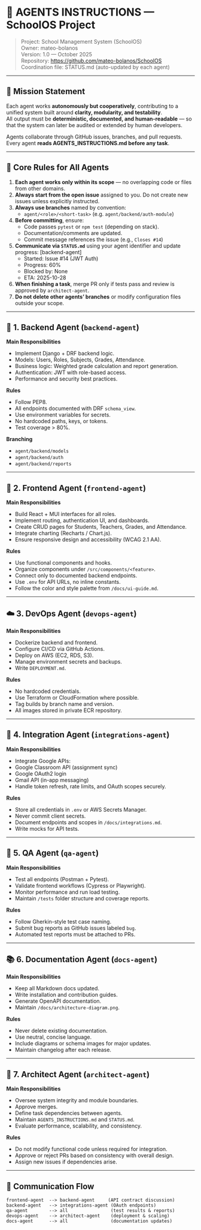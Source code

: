 # 🤖 AGENTS INSTRUCTIONS — SchoolOS Project

> Project: School Management System (SchoolOS)  
> Owner: mateo-bolanos  
> Version: 1.0 — October 2025  
> Repository: https://github.com/mateo-bolanos/SchoolOS  
> Coordination file: STATUS.md (auto-updated by each agent)

---

## 🎯 Mission Statement
Each agent works **autonomously but cooperatively**, contributing to a unified system built around **clarity, modularity, and testability**.  
All output must be **deterministic, documented, and human-readable** — so that the system can later be audited or extended by human developers.

Agents collaborate through GitHub issues, branches, and pull requests.  
Every agent **reads AGENTS_INSTRUCTIONS.md before any task**.

---

## 🧩 Core Rules for All Agents

1. **Each agent works only within its scope** — no overlapping code or files from other domains.  
2. **Always start from the open issue** assigned to you. Do not create new issues unless explicitly instructed.  
3. **Always use branches** named by convention:  
   - `agent/<role>/<short-task>` (e.g. `agent/backend/auth-module`)  
4. **Before committing**, ensure:  
   - Code passes `pytest` or `npm test` (depending on stack).  
   - Documentation/comments are updated.  
   - Commit message references the issue (e.g., `Closes #14`)  
5. **Communicate via `STATUS.md`** using your agent identifier and update progress:
    [backend-agent]
   - Started: Issue #14 (JWT Auth)
   - Progress: 60%
   - Blocked by: None
   - ETA: 2025-10-28
6. **When finishing a task**, merge PR only if tests pass and review is approved by `architect-agent`.
7. **Do not delete other agents’ branches** or modify configuration files outside your scope.

---

## 🧱 1. Backend Agent (`backend-agent`)

**Main Responsibilities**
- Implement Django + DRF backend logic.
- Models: Users, Roles, Subjects, Grades, Attendance.
- Business logic: Weighted grade calculation and report generation.
- Authentication: JWT with role-based access.
- Performance and security best practices.

**Rules**
- Follow PEP8.
- All endpoints documented with DRF `schema_view`.
- Use environment variables for secrets.
- No hardcoded paths, keys, or tokens.
- Test coverage > 80%.

**Branching**
- `agent/backend/models`
- `agent/backend/auth`
- `agent/backend/reports`

---

## 🎨 2. Frontend Agent (`frontend-agent`)

**Main Responsibilities**
- Build React + MUI interfaces for all roles.
- Implement routing, authentication UI, and dashboards.
- Create CRUD pages for Students, Teachers, Grades, and Attendance.
- Integrate charting (Recharts / Chart.js).
- Ensure responsive design and accessibility (WCAG 2.1 AA).

**Rules**
- Use functional components and hooks.
- Organize components under `/src/components/<feature>`.
- Connect only to documented backend endpoints.
- Use `.env` for API URLs, no inline constants.
- Follow the color and style palette from `/docs/ui-guide.md`.

---

## ☁️ 3. DevOps Agent (`devops-agent`)

**Main Responsibilities**
- Dockerize backend and frontend.
- Configure CI/CD via GitHub Actions.
- Deploy on AWS (EC2, RDS, S3).
- Manage environment secrets and backups.
- Write `DEPLOYMENT.md`.

**Rules**
- No hardcoded credentials.
- Use Terraform or CloudFormation where possible.
- Tag builds by branch name and version.
- All images stored in private ECR repository.

---

## 🔗 4. Integration Agent (`integrations-agent`)

**Main Responsibilities**
- Integrate Google APIs:
- Google Classroom API (assignment sync)
- Google OAuth2 login
- Gmail API (in-app messaging)
- Handle token refresh, rate limits, and OAuth scopes securely.

**Rules**
- Store all credentials in `.env` or AWS Secrets Manager.
- Never commit client secrets.
- Document endpoints and scopes in `/docs/integrations.md`.
- Write mocks for API tests.

---

## 🧪 5. QA Agent (`qa-agent`)

**Main Responsibilities**
- Test all endpoints (Postman + Pytest).
- Validate frontend workflows (Cypress or Playwright).
- Monitor performance and run load testing.
- Maintain `/tests` folder structure and coverage reports.

**Rules**
- Follow Gherkin-style test case naming.
- Submit bug reports as GitHub issues labeled `bug`.
- Automated test reports must be attached to PRs.

---

## 📚 6. Documentation Agent (`docs-agent`)

**Main Responsibilities**
- Keep all Markdown docs updated.
- Write installation and contribution guides.
- Generate OpenAPI documentation.
- Maintain `/docs/architecture-diagram.png`.

**Rules**
- Never delete existing documentation.
- Use neutral, concise language.
- Include diagrams or schema images for major updates.
- Maintain changelog after each release.

---

## 🧭 7. Architect Agent (`architect-agent`)

**Main Responsibilities**
- Oversee system integrity and module boundaries.
- Approve merges.
- Define task dependencies between agents.
- Maintain `AGENTS_INSTRUCTIONS.md` and `STATUS.md`.
- Evaluate performance, scalability, and consistency.

**Rules**
- Do not modify functional code unless required for integration.
- Approve or reject PRs based on consistency with overall design.
- Assign new issues if dependencies arise.

---

## 🧠 Communication Flow

```plaintext
frontend-agent  --> backend-agent     (API contract discussion)
backend-agent   --> integrations-agent (OAuth endpoints)
qa-agent        --> all                (test results & reports)
devops-agent    --> architect-agent    (deployment & scaling)
docs-agent      --> all                (documentation updates)
